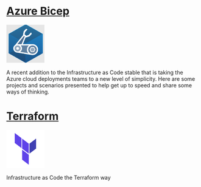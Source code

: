 # [Azure Bicep](https://github.com/D4majaUK/Azure-Bicep)
<img src="images/bicep.png" width="100" height="100" />
<p>A recent addition to the Infrastructure as Code stable that is taking the Azure cloud deployments teams to a new level of simplicity. Here are some projects and scenarios presented to help get up to speed and share some ways of thinking.</p>


# [Terraform](https://github.com/D4majaUK/Terraform-Infrastructure-as-Code-)
<img src="images/terraform.png" width="100" height="100" />
<p>Infrastructure as Code the Terraform way</p>

